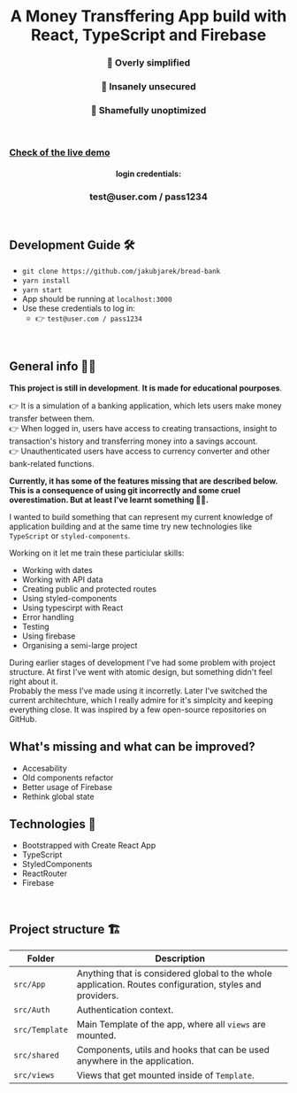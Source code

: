 <h1 align="center">A Money Transffering App build with React, TypeScript and Firebase</h1>

<div align="center">
<h3 >💪 Overly simplified</h3>
<h3 >💪 Insanely unsecured</h3>
<h3 >💪 Shamefully unoptimized</h3>
</div>

<br />

### [Check of the live demo](https://bread-bank.vercel.app/)

<div align="center">
<h4>login credentials:</h4>
<h3>test@user.com / pass1234</h3>
</div>

<br />

## Development Guide 🛠

- `git clone https://github.com/jakubjarek/bread-bank`
- `yarn install`
- `yarn start`  
- App should be running at `localhost:3000`
- Use these credentials to log in:  
  - 👉 `test@user.com / pass1234`  

<br />

## General info 🙋‍♂️

**This project is still in development**. **It is made for educational pourposes**.

👉 It is a simulation of a banking
application, which lets users make money
transfer between them.  
👉 When logged in,
users have access to creating
transactions, insight to transaction's
history and transferring money into a
savings account.  
👉 Unauthenticated users
have access to currency converter and
other bank-related functions.


**Currently, it has some of the features missing that are described below. This is a consequence of using git incorrectly and some cruel overestimation. But at least I've learnt something 🤷‍♀️.**




I wanted to build something that can represent my current knowledge of application building and at the same time try new technologies like `TypeScript` or `styled-components`.

Working on it let me train these particiular skills:

- Working with dates
- Working with API data
- Creating public and protected routes
- Using styled-components
- Using typescirpt with React
- Error handling
- Testing
- Using firebase
- Organising a semi-large project

During earlier stages of development I've had some problem with project structure. At first I've went with atomic design, but something didn't feel right about it.  
Probably the mess I've made using it incorretly. Later I've switched the current architechture, which I really admire for it's simplcity and keeping everything close.
It was inspired by a few open-source repositories on GitHub.

## What's missing and what can be improved?

- Accesability
- Old components refactor
- Better usage of Firebase
- Rethink global state

## Technologies 🎡

- Bootstrapped with Create React App
- TypeScript
- StyledComponents
- ReactRouter
- Firebase

<br />

## Project structure 🏗

| Folder         | Description                                                                                              |
| -------------- | -------------------------------------------------------------------------------------------------------- |
| `src/App`      | Anything that is considered global to the whole application. Routes configuration, styles and providers. |
| `src/Auth`     | Authentication context.                                                                                  |
| `src/Template` | Main Template of the app, where all `views` are mounted.                                                 |
| `src/shared`   | Components, utils and hooks that can be used anywhere in the application.                                |
| `src/views`    | Views that get mounted inside of `Template`.                                                             |
